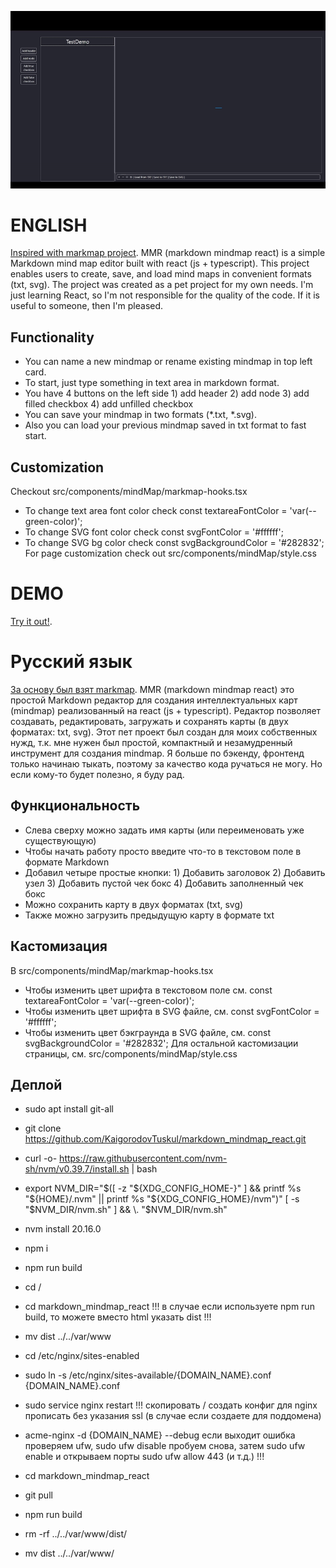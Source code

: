 ![MMR](https://github.com/KaigorodovTuskul/markdown_mindmap_react/blob/stable/src/assets/images/readme_gif.gif)

# ENGLISH
[Inspired with markmap project](https://github.com/markmap/markmap). 
MMR (markdown mindmap react) is a simple Markdown mind map editor built with react (js + typescript). This project enables users to create, save, and load mind maps in convenient formats (txt, svg).
The project was created as a pet project for my own needs. I'm just learning React, so I'm not responsible for the quality of the code. If it is useful to someone, then I'm pleased.
## Functionality
- You can name a new mindmap or rename existing mindmap in top left card.
- To start, just type something in text area in markdown format.
- You have 4 buttons on the left side 1) add header 2) add node 3) add filled checkbox 4) add unfilled checkbox
- You can save your mindmap in two formats (*.txt, *.svg).
- Also you can load your previous mindmap saved in txt format to fast start.
## Customization
Checkout src/components/mindMap/markmap-hooks.tsx
- To change text area font color check const textareaFontColor = 'var(--green-color)';
- To change SVG font color check const svgFontColor = '#ffffff';
- To change SVG bg color check const svgBackgroundColor = '#282832';
For page customization check out src/components/mindMap/style.css

# DEMO
[Try it out!](https://mindmap.nocturnal-app.ru).

# Русский язык
[За основу был взят markmap](https://github.com/markmap/markmap).
MMR (markdown mindmap react) это простой Markdown редактор для создания интеллектуальных карт (mindmap) реализованный на react (js + typescript). Редактор позволяет создавать, редактировать, загружать и сохранять карты (в двух форматах: txt, svg).
Этот пет проект был создан для моих собственных нужд, т.к. мне нужен был простой, компактный и незамудренный инструмент для создания mindmap. Я больше по бэкенду, фронтенд только начинаю тыкать, поэтому за качество кода ручаться не могу. Но если кому-то будет полезно, я буду рад.
## Функциональность
- Слева сверху можно задать имя карты (или переименовать уже существующую)
- Чтобы начать работу просто введите что-то в текстовом поле в формате Markdown
- Добавил четыре простые кнопки: 1) Добавить заголовок 2) Добавить узел 3) Добавить пустой чек бокс 4) Добавить заполненный чек бокс
- Можно сохранить карту в двух форматах (txt, svg)
- Также можно загрузить предыдущую карту в формате txt
## Кастомизация
В src/components/mindMap/markmap-hooks.tsx
- Чтобы изменить цвет шрифта в текстовом поле см. const textareaFontColor = 'var(--green-color)';
- Чтобы изменить цвет шрифта в SVG файле, см. const svgFontColor = '#ffffff';
- Чтобы изменить цвет бэкграунда в SVG файле, см. const svgBackgroundColor = '#282832';
Для остальной кастомизации страницы, см. src/components/mindMap/style.css

## Деплой
- sudo apt install git-all
- git clone https://github.com/KaigorodovTuskul/markdown_mindmap_react.git
- curl -o- https://raw.githubusercontent.com/nvm-sh/nvm/v0.39.7/install.sh | bash
- export NVM_DIR="$([ -z "${XDG_CONFIG_HOME-}" ] && printf %s "${HOME}/.nvm" || printf %s "${XDG_CONFIG_HOME}/nvm")"
[ -s "$NVM_DIR/nvm.sh" ] && \. "$NVM_DIR/nvm.sh"
- nvm install 20.16.0
- npm i
- npm run build
- cd /
- cd markdown_mindmap_react
!!!
в случае если используете npm run build, то можете вместо html указать dist
!!!
- mv dist ../../var/www 

- cd /etc/nginx/sites-enabled
- sudo ln -s /etc/nginx/sites-available/{DOMAIN_NAME}.conf {DOMAIN_NAME}.conf 
- sudo service nginx restart
!!!
скопировать / создать конфиг для nginx прописать без указания ssl (в случае если создаете для поддомена) 
- acme-nginx -d {DOMAIN_NAME} --debug
если выходит ошибка проверяем ufw, sudo ufw disable пробуем снова, затем sudo ufw enable и открываем порты sudo ufw allow 443 (и т.д.)
!!!
- cd markdown_mindmap_react
- git pull
- npm run build
- rm -rf ../../var/www/dist/
- mv dist ../../var/www/


